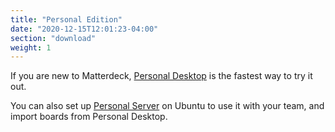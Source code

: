 ```yaml
---
title: "Personal Edition"
date: "2020-12-15T12:01:23-04:00"
section: "download"
weight: 1
---
```


If you are new to Matterdeck, [Personal Desktop](desktop) is the fastest way to try it out.

You can also set up [Personal Server](ubuntu) on Ubuntu to use it with your team, and import boards from Personal Desktop.
